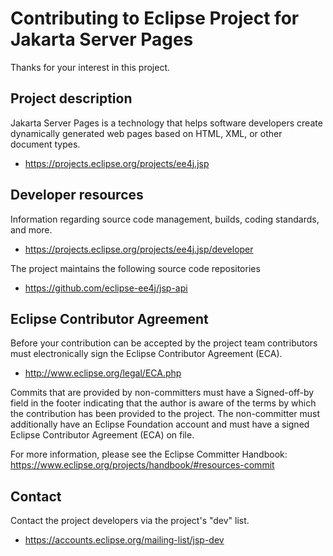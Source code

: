# Contributing to Eclipse Project for Jakarta Server Pages

Thanks for your interest in this project.

## Project description

Jakarta Server Pages is a technology that helps software developers create
dynamically generated web pages based on HTML, XML, or other document types.

* https://projects.eclipse.org/projects/ee4j.jsp

## Developer resources

Information regarding source code management, builds, coding standards, and
more.

* https://projects.eclipse.org/projects/ee4j.jsp/developer

The project maintains the following source code repositories

* https://github.com/eclipse-ee4j/jsp-api

## Eclipse Contributor Agreement

Before your contribution can be accepted by the project team contributors must
electronically sign the Eclipse Contributor Agreement (ECA).

* http://www.eclipse.org/legal/ECA.php

Commits that are provided by non-committers must have a Signed-off-by field in
the footer indicating that the author is aware of the terms by which the
contribution has been provided to the project. The non-committer must
additionally have an Eclipse Foundation account and must have a signed Eclipse
Contributor Agreement (ECA) on file.

For more information, please see the Eclipse Committer Handbook:
https://www.eclipse.org/projects/handbook/#resources-commit

## Contact

Contact the project developers via the project's "dev" list.

* https://accounts.eclipse.org/mailing-list/jsp-dev

